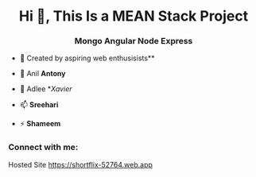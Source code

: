 <h1 align="center">Hi 👋, This Is a MEAN Stack Project</h1>
<h3 align="center">Mongo Angular Node Express</h3> 

- 🔭 Created by aspiring web enthusisists** 
 
- 🌱 Anil **Antony**  
 
- 💬 Adlee **Xavier*

- 📫  **Sreehari**
 
- ⚡  **Shameem**
 
<h3 align="left">Connect with me:</h3>
<p align="left">
</p>

Hosted Site
https://shortflix-52764.web.app 
